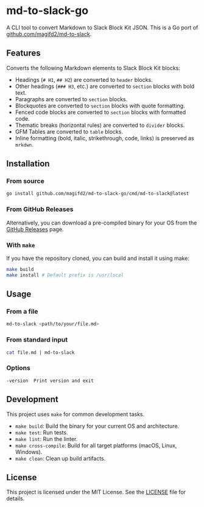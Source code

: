 # md-to-slack-go

A CLI tool to convert Markdown to Slack Block Kit JSON.
This is a Go port of [github.com/magifd2/md-to-slack](https://github.com/magifd2/md-to-slack).

## Features

Converts the following Markdown elements to Slack Block Kit blocks:

- Headings (`# H1`, `## H2`) are converted to `header` blocks.
- Other headings (`### H3`, etc.) are converted to `section` blocks with bold text.
- Paragraphs are converted to `section` blocks.
- Blockquotes are converted to `section` blocks with quote formatting.
- Fenced code blocks are converted to `section` blocks with formatted code.
- Thematic breaks (horizontal rules) are converted to `divider` blocks.
- GFM Tables are converted to `table` blocks.
- Inline formatting (bold, italic, strikethrough, code, links) is preserved as `mrkdwn`.

## Installation

### From source

```bash
go install github.com/magifd2/md-to-slack-go/cmd/md-to-slack@latest
```

### From GitHub Releases

Alternatively, you can download a pre-compiled binary for your OS from the [GitHub Releases](https://github.com/magifd2/md-to-slack-go/releases) page.

### With `make`

If you have the repository cloned, you can build and install it using make:
```bash
make build
make install # Default prefix is /usr/local
```

## Usage

### From a file

```bash
md-to-slack <path/to/your/file.md>
```

### From standard input

```bash
cat file.md | md-to-slack
```

### Options

```
-version  Print version and exit
```

## Development

This project uses `make` for common development tasks.

- `make build`: Build the binary for your current OS and architecture.
- `make test`: Run tests.
- `make lint`: Run the linter.
- `make cross-compile`: Build for all target platforms (macOS, Linux, Windows).
- `make clean`: Clean up build artifacts.

## License

This project is licensed under the MIT License. See the [LICENSE](LICENSE) file for details.